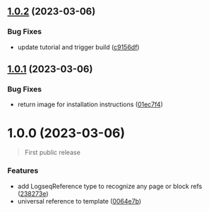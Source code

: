 ## [1.0.2](https://github.com/stdword/logseq13-full-house-plugin/compare/v1.0.1...v1.0.2) (2023-03-06)


### Bug Fixes

* update tutorial and trigger build ([c9156df](https://github.com/stdword/logseq13-full-house-plugin/commit/c9156df8b67115cdd4660c0bc540858756c64677))

## [1.0.1](https://github.com/stdword/logseq13-full-house-plugin/compare/v1.0.0...v1.0.1) (2023-03-06)


### Bug Fixes

* return image for installation instructions ([01ec7f4](https://github.com/stdword/logseq13-full-house-plugin/commit/01ec7f411f8cea3ed0a6933bcc15123fa2b55908))

# 1.0.0 (2023-03-06)

> First public release

### Features

* add LogseqReference type to recognize any page or block refs ([238273e](https://github.com/stdword/logseq13-full-house-plugin/commit/238273e8403734ef7b6c865a0b6af0825e4ec4d6))
* universal reference to template ([0064e7b](https://github.com/stdword/logseq13-full-house-plugin/commit/0064e7b3dbaa5a3d2479a48c9d8f7ed15bac3c4e))
